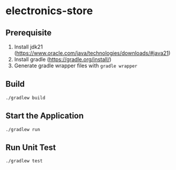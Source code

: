 # electronics-store

## Prerequisite

1. Install jdk21 (https://www.oracle.com/java/technologies/downloads/#java21)
2. Install gradle (https://gradle.org/install/)
3. Generate gradle wrapper files with `gradle wrapper`

## Build

`./gradlew build`

## Start the Application

`./gradlew run`

## Run Unit Test

`./gradlew test`